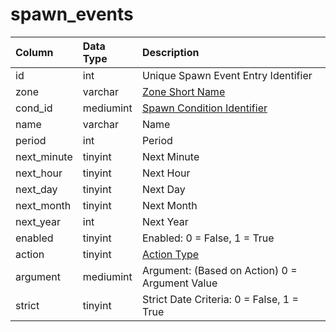 # spawn\_events

| Column | Data Type | Description |
| :--- | :--- | :--- |
| id | int | Unique Spawn Event Entry Identifier |
| zone | varchar | [Zone Short Name](../../../../categories/zones/zone-list) |
| cond\_id | mediumint | [Spawn Condition Identifier](spawn_conditions.md) |
| name | varchar | Name |
| period | int | Period |
| next\_minute | tinyint | Next Minute |
| next\_hour | tinyint | Next Hour |
| next\_day | tinyint | Next Day |
| next\_month | tinyint | Next Month |
| next\_year | int | Next Year |
| enabled | tinyint | Enabled: 0 = False, 1 = True |
| action | tinyint | [Action Type](../../../../categories/npc/spawns/action-types) |
| argument | mediumint | Argument: \(Based on Action\) 0 = Argument Value |
| strict | tinyint | Strict Date Criteria: 0 = False, 1 = True |

